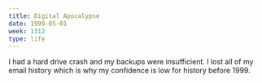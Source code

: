 ```yaml
---
title: Digital Apocalypse
date: 1999-05-01
week: 1312
type: life
---
```


I had a hard drive crash and my backups were insufficient. I lost all of my email history which is why my confidence is low for history before 1999.
